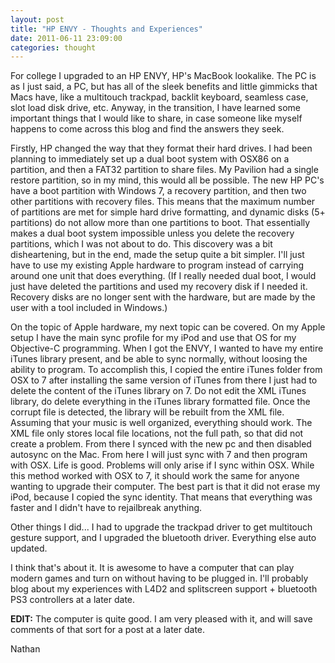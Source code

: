 ```yaml
---
layout: post
title: "HP ENVY - Thoughts and Experiences"
date: 2011-06-11 23:09:00
categories: thought
---
```

For college I upgraded to an HP ENVY, HP's MacBook lookalike.  The PC is as I just said, a PC, but has all of the sleek benefits and little gimmicks that Macs have, like a multitouch trackpad, backlit keyboard, seamless case, slot load disk drive, etc.  Anyway,  in the transition, I have learned some important things that I would like to share, in case someone like myself happens to come across this blog and find the answers they seek.

Firstly, HP changed the way that they format their hard drives.  I had been planning to immediately set up a dual boot system with OSX86 on a partition, and then a FAT32 partition to share files.  My Pavilion had a single restore partition, so in my mind, this would all be possible.  The new HP PC's have a boot partition with Windows 7, a recovery partition, and then two other partitions with recovery files.  This means that the maximum number of partitions are met for simple hard drive formatting, and dynamic disks (5+ partitions) do not allow more than one partitions to boot.  That essentially makes  a dual boot system impossible unless you delete the recovery partitions, which I was not about to do.  This discovery was a bit disheartening, but in the end, made the setup quite a bit simpler.  I'll just have to use my existing Apple hardware to program instead of carrying around one unit that does everything. (If I really needed dual boot, I would just have deleted the partitions and used my recovery disk if I needed it.  Recovery disks are no longer sent with the hardware, but are made by the user with a tool included in Windows.)

On the topic of Apple hardware, my next topic can be covered.  On my Apple setup I have the main sync profile for my iPod and use that OS for my Objective-C programming.  When I got the ENVY, I wanted to have my entire iTunes library present, and be able to sync normally, without loosing the ability to program.  To accomplish this, I copied the entire iTunes folder from OSX to 7 after installing the same version of iTunes from there I just had to delete the content of the iTunes library on 7. Do not edit the XML iTunes library, do delete everything in the iTunes library formatted file.  Once the corrupt file is detected, the library will be rebuilt from the XML file.  Assuming that your music is well organized, everything should work.  The XML file only stores local file locations, not the full path, so that did not create a problem.  From there I synced with the new pc and then disabled autosync on the Mac.  From here I will just sync with 7 and then program with OSX.  Life is good.  Problems will only arise if I sync within OSX.  While this method worked with OSX to 7, it should work the same for anyone wanting to upgrade their computer.  The best part is that it did not erase my iPod, because I copied the sync identity.  That means that everything was faster and I didn't have to rejailbreak anything.

Other things I did... I had to upgrade the trackpad driver to get multitouch gesture support, and I upgraded the bluetooth driver.  Everything else auto updated.

I think that's about it.  It is awesome to have a computer that can play modern games and turn on without having to be plugged in.  I'll probably blog about my experiences with L4D2 and splitscreen support + bluetooth PS3 controllers at a later date.

**EDIT:** The computer is quite good.  I am very pleased with it, and will save comments of that sort for a post at a later date.

Nathan

